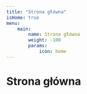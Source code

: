 ```yaml
---
title: "Strona główna"
isHome: true
menu:
    main:
        name: Strona główna
        weight: -100
        params:
            icon: home
---
```


# Strona główna